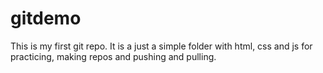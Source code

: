 # gitdemo
  This is my first git repo. It is a just a simple folder with html, css and js for practicing, making repos and pushing and pulling.
